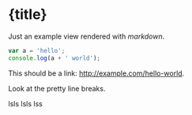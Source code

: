 # {title}

Just an example view rendered with _markdown_.

``` js
var a = 'hello';
console.log(a + ' world');
```

This should be a link: http://example.com/hello-world.

Look at the
pretty line
breaks.

lsls
lsls
lss
